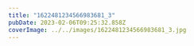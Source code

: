 ```yaml
---
title: "1622481234566983681_3"
pubDate: 2023-02-06T09:25:32.858Z
coverImage: ../../images/1622481234566983681_3.jpg
---
```

